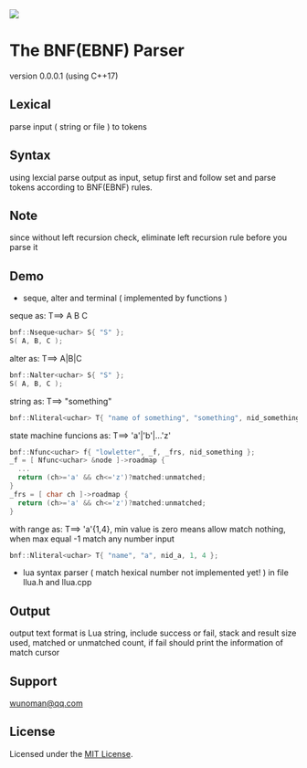 <img src="https://www.freeiconspng.com/uploads/c--logo-icon-0.png">

# The BNF(EBNF) Parser
version 0.0.0.1 (using C++17)

## Lexical
parse input ( string or file ) to tokens

## Syntax
using lexcial parse output as input, setup first and follow set and parse tokens according to
BNF(EBNF) rules.

## Note
since without left recursion check, eliminate left recursion rule before you parse it

## Demo
+ seque, alter and terminal ( implemented by functions )

seque as: T==> A B C
```c++
bnf::Nseque<uchar> S{ "S" };
S( A, B, C );
```
alter as: T==> A|B|C
```c++
bnf::Nalter<uchar> S{ "S" };
S( A, B, C );
```
string as: T==> "something"
```c++
bnf::Nliteral<uchar> T{ "name of something", "something", nid_something };
```
state machine funcions as: T==> 'a'|'b'|...'z'
```c++
bnf::Nfunc<uchar> f{ "lowletter", _f, _frs, nid_something };
_f = [ Nfunc<uchar> &node ]->roadmap {
  ...
  return (ch>='a' && ch<='z')?matched:unmatched;
}
_frs = [ char ch ]->roadmap {
  return (ch>='a' && ch<='z')?matched:unmatched;
}
```
with range as: T==> 'a'{1,4}, min value is zero means allow match nothing, when max equal -1 match any number input
```c++
bnf::Nliteral<uchar> T{ "name", "a", nid_a, 1, 4 };
```

+ lua syntax parser ( match hexical number not implemented yet! )
in file llua.h and llua.cpp

## Output
output text format is Lua string, include success or fail, stack and result size used, matched or unmatched count,
if fail should print the information of match cursor

## Support
wunoman@qq.com

## License
Licensed under the [MIT License](https://www.lua.org/license.html).

